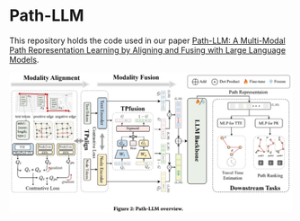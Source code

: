 # Path-LLM
This repository holds the code used in our paper [Path-LLM: A Multi-Modal Path Representation Learning by Aligning and Fusing with Large Language Models](https://dl.acm.org/doi/pdf/10.1145/3696410.3714744).

![image](https://github.com/Sean-Bin-Yang/Path-Representation-Learning-Library/blob/master/Path-LLM/Path-LLM.jpg)



